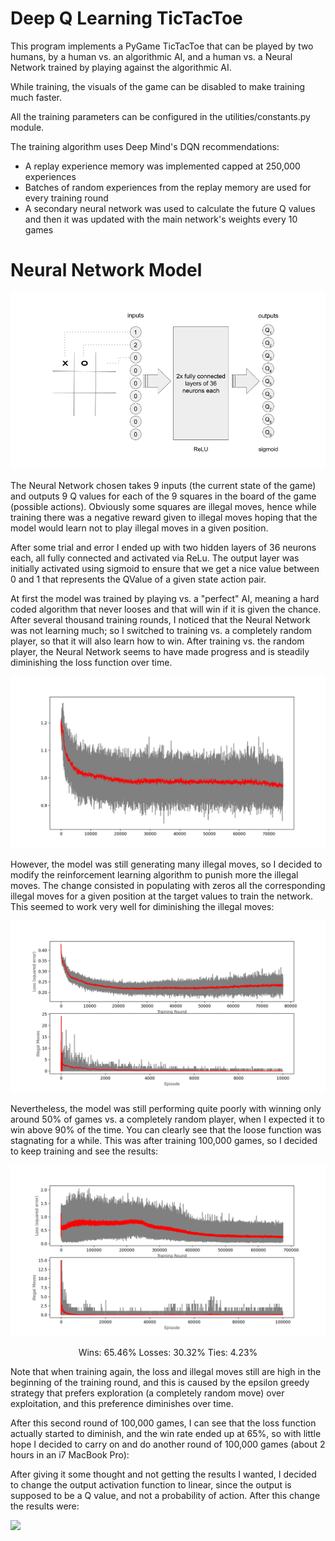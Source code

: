# Deep Q Learning TicTacToe

This program implements a PyGame TicTacToe that can be played by two humans, by a human vs. an algorithmic AI, and a human vs. a Neural Network trained by playing against the algorithmic AI.

While training, the visuals of the game can be disabled to make training much faster.

All the training parameters can be configured in the utilities/constants.py module.

The training algorithm uses Deep Mind's DQN recommendations:
- A replay experience memory was implemented capped at 250,000 experiences
- Batches of random experiences from the replay memory are used for every training round
- A secondary neural network was used to calculate the future Q values and then it was updated with the main network's weights every 10 games


# Neural Network Model

<img src='Neural_Network_Topology.png'></img>

The Neural Network chosen takes 9 inputs (the current state of the game) and outputs 9 Q values for each of the 9 squares in the board of the game (possible actions). Obviously some squares are illegal moves, hence while training there was a negative reward given to illegal moves hoping that the model would learn not to play illegal moves in a given position.

After some trial and error I ended up with two hidden layers of 36 neurons each, all fully connected and activated via ReLu. The output layer was initially activated using sigmoid to ensure that we get a nice value between 0 and 1 that represents the QValue of a given state action pair.

At first the model was trained by playing vs. a "perfect" AI, meaning a hard coded algorithm that never looses and that will win if it is given the chance. After several thousand training rounds, I noticed that the Neural Network was not learning much; so I switched to training vs. a completely random player, so that it will also learn how to win. After training vs. the random player, the Neural Network seems to have made progress and is steadily diminishing the loss function over time.

<img src='Loss_function_across_all_episodes.png'></img>

However, the model was still generating many illegal moves, so I decided to modify the reinforcement learning algorithm to punish more the illegal moves. The change consisted in populating with zeros all the corresponding illegal moves for a given position at the target values to train the network. This seemed to work very well for diminishing the illegal moves:

<img src='Loss_function_and_Illegal_moves.png'></img>

Nevertheless, the model was still performing quite poorly with winning only around 50% of games vs. a completely random player, when I expected it to win above 90% of the time. You can clearly see that the loose function was stagnating for a while. This was after training 100,000 games, so I decided to keep training and see the results:

<img src='Loss_function_and_Illegal_moves2.png'></img>
<center>Wins: 65.46% Losses: 30.32% Ties: 4.23%</center>

Note that when training again, the loss and illegal moves still are high in the beginning of the training round, and this is caused by the epsilon greedy strategy that prefers exploration (a completely random move) over exploitation, and this preference diminishes over time.

After this second round of 100,000 games, I can see that the loss function actually started to diminish, and the win rate ended up at 65%, so with little hope I decided to carry on and do another round of 100,000 games (about 2 hours in an i7 MacBook Pro):

After giving it some thought and not getting the results I wanted, I decided to change the output activation function to linear, since the output is supposed to be a Q value, and not a probability of action. After this change the results were:

<img src='After_Linear_Activation_Change.png'></img>
